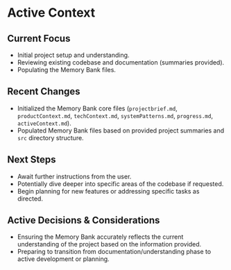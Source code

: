# Active Context

## Current Focus

- Initial project setup and understanding.
- Reviewing existing codebase and documentation (summaries provided).
- Populating the Memory Bank files.

## Recent Changes

- Initialized the Memory Bank core files (`projectbrief.md`, `productContext.md`, `techContext.md`, `systemPatterns.md`, `progress.md`, `activeContext.md`).
- Populated Memory Bank files based on provided project summaries and `src` directory structure.

## Next Steps

- Await further instructions from the user.
- Potentially dive deeper into specific areas of the codebase if requested.
- Begin planning for new features or addressing specific tasks as directed.

## Active Decisions & Considerations

- Ensuring the Memory Bank accurately reflects the current understanding of the project based on the information provided.
- Preparing to transition from documentation/understanding phase to active development or planning. 